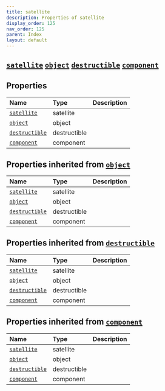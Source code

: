 ```yaml
---
title: satellite
description: Properties of satellite
display_order: 125
nav_order: 125
parent: Index
layout: default
---
```


##  [`satellite`](./satellite.html)  [`object`](./object.html)  [`destructible`](./destructible.html)  [`component`](./component.html) 
## Properties
| Name | Type | Description |
|:-----|:-----|:------------|
| [`satellite`](./satellite.html) | satellite |  |
| [`object`](./object.html) | object |  |
| [`destructible`](./destructible.html) | destructible |  |
| [`component`](./component.html) | component |  |
## Properties inherited from [`object`](./object.html)
| Name | Type | Description |
|:-----|:-----|:------------|
| [`satellite`](./satellite.html) | satellite |  |
| [`object`](./object.html) | object |  |
| [`destructible`](./destructible.html) | destructible |  |
| [`component`](./component.html) | component |  |
## Properties inherited from [`destructible`](./destructible.html)
| Name | Type | Description |
|:-----|:-----|:------------|
| [`satellite`](./satellite.html) | satellite |  |
| [`object`](./object.html) | object |  |
| [`destructible`](./destructible.html) | destructible |  |
| [`component`](./component.html) | component |  |
## Properties inherited from [`component`](./component.html)
| Name | Type | Description |
|:-----|:-----|:------------|
| [`satellite`](./satellite.html) | satellite |  |
| [`object`](./object.html) | object |  |
| [`destructible`](./destructible.html) | destructible |  |
| [`component`](./component.html) | component |  |


